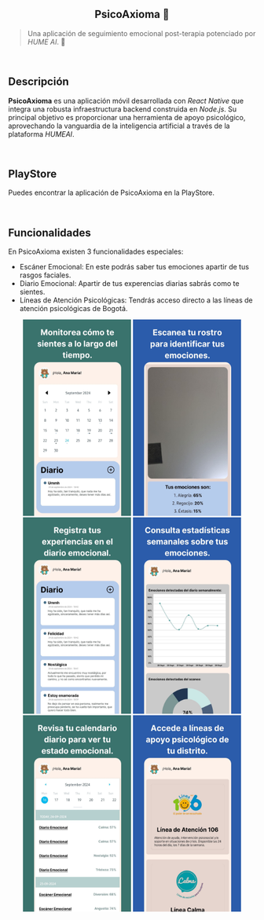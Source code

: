 <h2 align="center">PsicoAxioma 🧸</h2>

> Una aplicación de seguimiento emocional post-terapia potenciado por _HUME AI_. 🧸

<br clear="both">

## **Descripción**
**PsicoAxioma** es una aplicación móvil desarrollada con _React Native_ que integra una robusta infraestructura backend construida en _Node.js_.
Su principal objetivo es proporcionar una herramienta de apoyo psicológico, aprovechando la vanguardia de la inteligencia artificial a través de la plataforma _HUMEAI_.

<br clear="both">

## **PlayStore**
Puedes encontrar la aplicación de PsicoAxioma en la PlayStore.

<br clear="both">

## **Funcionalidades**
En PsicoAxioma existen 3 funcionalidades especiales:
+ Escáner Emocional: En este podrás saber tus emociones apartir de tus rasgos faciales.
+ Diario Emocional: Apartir de tus experencias diarias sabrás como te sientes.
+ Líneas de Atención Psicológicas: Tendrás acceso directo a las líneas de atención psicológicas de Bogotá.
<div align="center">
 <img src="./readme-assets/1.jpg" alt="readme-title" width="220" height="400"/>
 <img src="./readme-assets/2.jpg" alt="readme-title" width="220" height="400"/>
 <img src="./readme-assets/3.jpg" alt="readme-title" width="220" height="400"/>
 <img src="./readme-assets/4.jpg" alt="readme-title" width="220" height="400"/>
 <img src="./readme-assets/5.jpg" alt="readme-title" width="220" height="400"/>
 <img src="./readme-assets/6.jpg" alt="readme-title" width="220" height="400"/>
</div>
